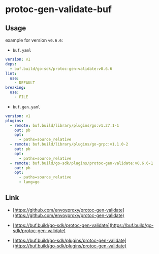 # protoc-gen-validate-buf

## Usage

example for version `v0.6.6`:

- `buf.yaml`

```yaml
version: v1
deps:
  - buf.build/go-sdk/protoc-gen-validate:v0.6.6
lint:
  use:
    - DEFAULT
breaking:
  use:
    - FILE
```

- `buf.gen.yaml`

```yaml
version: v1
plugins:
  - remote: buf.build/library/plugins/go:v1.27.1-1
    out: pb
    opt:
      - paths=source_relative
  - remote: buf.build/library/plugins/go-grpc:v1.1.0-2
    out: pb
    opt:
      - paths=source_relative
  - remote: buf.build/go-sdk/plugins/protoc-gen-validate:v0.6.6-1
    out: pb
    opt:
      - paths=source_relative
      - lang=go
```

## Link

- [https://github.com/envoyproxy/protoc-gen-validate](https://github.com/envoyproxy/protoc-gen-validate)

- [https://buf.build/go-sdk/protoc-gen-validate](https://buf.build/go-sdk/protoc-gen-validate)

- [https://buf.build/go-sdk/plugins/protoc-gen-validate](https://buf.build/go-sdk/plugins/protoc-gen-validate)
